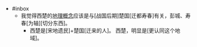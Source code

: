- #inbox
    - 我觉得西楚的[地理概念](https://bbs.northdy.com/thread-927137-1-1.html)应该是与[战国后期]楚国[迁都寿春]有关，彭城、寿春[为轴][切分东西]。
        - 西楚是[宋地遗民]+楚国[迁来的人]。
西楚，明显是[更认同这个地域]。
